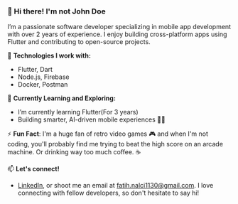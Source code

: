### 👋 Hi there! I'm not John Doe


I’m a passionate software developer specializing in mobile app development with over 2 years of experience. I enjoy building cross-platform apps using Flutter and contributing to open-source projects.

🔧 **Technologies I work with:**
- Flutter, Dart
- Node.js, Firebase
- Docker, Postman

🌱 **Currently Learning and Exploring:**
- I’m currently learning Flutter(For 3 years)
- Building smarter, AI-driven mobile experiences 📱✨

⚡️ **Fun Fact**: I'm a huge fan of retro video games 🎮 and when I'm not coding, you'll probably find me trying to beat the high score on an arcade machine. Or drinking way too much coffee. ☕️

📫 **Let's connect!**
- [LinkedIn](https://www.linkedin.com/in/fatih-nalci-19148b228/), or shoot me an email at [fatih.nalci1130@gmail.com](mailto:fatih.nalci1130@gmail.com). I love connecting with fellow developers, so don't hesitate to say hi!

<!---
fatihnlci/fatihnlci is a ✨ special ✨ repository because its `README.md` (this file) appears on your GitHub profile.
You can click the Preview link to take a look at your changes.
--->
